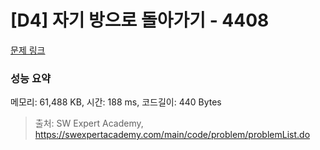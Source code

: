 # [D4] 자기 방으로 돌아가기 - 4408 

[문제 링크](https://swexpertacademy.com/main/code/problem/problemDetail.do?contestProbId=AWNcJ2sapZMDFAV8) 

### 성능 요약

메모리: 61,488 KB, 시간: 188 ms, 코드길이: 440 Bytes



> 출처: SW Expert Academy, https://swexpertacademy.com/main/code/problem/problemList.do